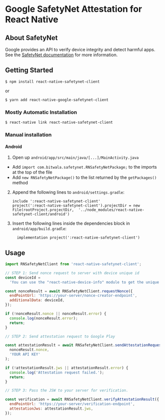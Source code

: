# Google SafetyNet Attestation for React Native

## About SafetyNet

Google provides an API to verify device integrity and detect harmful apps. See the [SafetyNet documentation](https://developer.android.com/training/safetynet/index.html) for more information.

## Getting Started

`$ npm install react-native-safetynet-client`

or

`$ yarn add react-native-google-safetynet-client`

### Mostly Automatic Installation

`$ react-native link react-native-safetynet-client`

### Manual installation

#### Android

1. Open up `android/app/src/main/java/[...]/MainActivity.java`

- Add `import com.bitwala.safetynet.RNSafetyNetPackage;` to the imports at the top of the file
- Add `new RNSafetyNetPackage()` to the list returned by the `getPackages()` method

2. Append the following lines to `android/settings.gradle`:
   ```
   include ':react-native-safetynet-client'
   project(':react-native-safetynet-client').projectDir = new File(rootProject.projectDir, 	'../node_modules/react-native-safetynet-client/android')
   ```
3. Insert the following lines inside the dependencies block in `android/app/build.gradle`:
   ```
     implementation project(':react-native-safetynet-client')
   ```

## Usage

```javascript
import RNSafetyNetClient from 'react-native-safetynet-client';

// STEP 1: Send nonce request to server with device unique id
const deviceId =
  'You can use the "react-native-device-info" module to get the unique id of device';

const nonceResult = await RNSafetyNetClient.requestNonce({
  endPointUrl: 'https://your-server/nonce-creator-endpoint',
  additionalData: deviceId,
});

if (!nonceResult.nonce || nonceResult.error) {
  console.log(nonceResult.error);
  return;
}

// STEP 2: Send attestation request to Google Play

const attestationResult = await RNSafetyNetClient.sendAttestationRequest(
  nonceResult.nonce,
  'YOUR API KEY'
);

if (!attestationResult.jws || attestationResult.error) {
  console.log('Attestation request failed.');
  return;
}

// STEP 3: Pass the JSW to your server for verification.

const verification = await RNSafetyNetClient.verifyAttestationResult({
  endPointUrl: 'https://your-server/verification-endpoint',
  attestationJws: attestationResult.jws,
});
```
